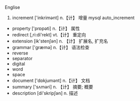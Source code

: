 Englise

1. increment	['inkrimәnt]	n.【计】 增量 mysql auto_increment
* property		['prɒpәti]		n.【计】 属性
* redirect		[,ri:di'rekt]	vt.【计】 重定向
* extension		[ik'stenʃәn]	n. 【计】 扩展名, 扩充名
* grammar		['græmә]		n.【计】 语法检查
* reverse
* separator
* digital
* word
* space
* document		['dɒkjumәnt]	n.【计】 文档
* summary		['sʌmәri]		n. 【计】 摘要; 概要
* description	[di'skripʃәn]	n. 描述